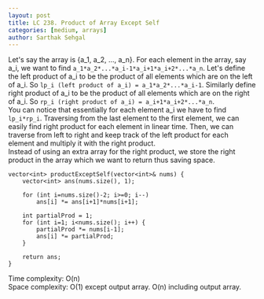 ```yaml
---
layout: post
title: LC 238. Product of Array Except Self
categories: [medium, arrays]
author: Sarthak Sehgal
---
```


Let's say the array is {a_1, a_2, ..., a_n}. For each element in the array, say a_i, we want to find `a_1*a_2*...*a_i-1*a_i+1*a_i+2*...*a_n`. Let's define the left product of a_i to be the product of all elements which are on the left of a_i. So `lp_i (left product of a_i) = a_1*a_2*...*a_i-1`. Similarly define right product of a_i to be the product of all elements which are on the right of a_i. So `rp_i (right product of a_i) = a_i+1*a_i+2*...*a_n`.  
You can notice that essentially for each element a_i we have to find `lp_i*rp_i`. Traversing from the last element to the first element, we can easily find right product for each element in linear time. Then, we can traverse from left to right and keep track of the left product for each element and multiply it with the right product.  
Instead of using an extra array for the right product, we store the right product in the array which we want to return thus saving space.

```
vector<int> productExceptSelf(vector<int>& nums) {
    vector<int> ans(nums.size(), 1);

    for (int i=nums.size()-2; i>=0; i--)
        ans[i] *= ans[i+1]*nums[i+1];

    int partialProd = 1;
    for (int i=1; i<nums.size(); i++) {
        partialProd *= nums[i-1];
        ans[i] *= partialProd;
    }

    return ans;
}
```
Time complexity: O(n)  
Space complexity: O(1) except output array. O(n) including output array.
